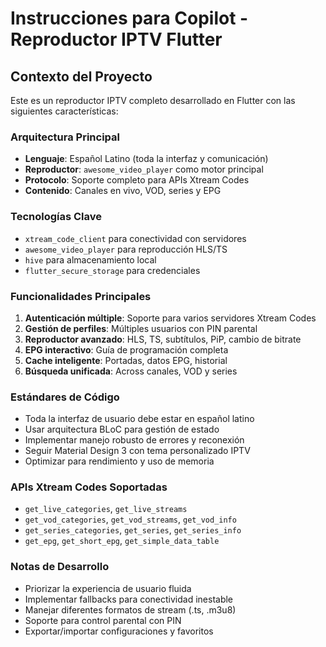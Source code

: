 # Instrucciones para Copilot - Reproductor IPTV Flutter

<!-- Use this file to provide workspace-specific custom instructions to Copilot. For more details, visit https://code.visualstudio.com/docs/copilot/copilot-customization#_use-a-githubcopilotinstructionsmd-file -->

## Contexto del Proyecto

Este es un reproductor IPTV completo desarrollado en Flutter con las siguientes características:

### Arquitectura Principal
- **Lenguaje**: Español Latino (toda la interfaz y comunicación)
- **Reproductor**: `awesome_video_player` como motor principal
- **Protocolo**: Soporte completo para APIs Xtream Codes
- **Contenido**: Canales en vivo, VOD, series y EPG

### Tecnologías Clave
- `xtream_code_client` para conectividad con servidores
- `awesome_video_player` para reproducción HLS/TS
- `hive` para almacenamiento local
- `flutter_secure_storage` para credenciales

### Funcionalidades Principales
1. **Autenticación múltiple**: Soporte para varios servidores Xtream Codes
2. **Gestión de perfiles**: Múltiples usuarios con PIN parental
3. **Reproductor avanzado**: HLS, TS, subtítulos, PiP, cambio de bitrate
4. **EPG interactivo**: Guía de programación completa
5. **Cache inteligente**: Portadas, datos EPG, historial
6. **Búsqueda unificada**: Across canales, VOD y series

### Estándares de Código
- Toda la interfaz de usuario debe estar en español latino
- Usar arquitectura BLoC para gestión de estado
- Implementar manejo robusto de errores y reconexión
- Seguir Material Design 3 con tema personalizado IPTV
- Optimizar para rendimiento y uso de memoria

### APIs Xtream Codes Soportadas
- `get_live_categories`, `get_live_streams`
- `get_vod_categories`, `get_vod_streams`, `get_vod_info`
- `get_series_categories`, `get_series`, `get_series_info`
- `get_epg`, `get_short_epg`, `get_simple_data_table`

### Notas de Desarrollo
- Priorizar la experiencia de usuario fluida
- Implementar fallbacks para conectividad inestable
- Manejar diferentes formatos de stream (.ts, .m3u8)
- Soporte para control parental con PIN
- Exportar/importar configuraciones y favoritos
